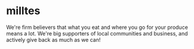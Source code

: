 # milltes
We're firm believers that what you eat and where you go for your produce means a lot. We're big supporters of local communities and business, and actively give back as much as we can!
